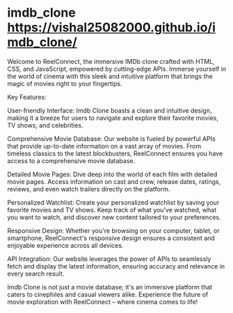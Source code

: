 # imdb_clone  https://vishal25082000.github.io/imdb_clone/

Welcome to ReelConnect, the immersive IMDb clone crafted with HTML, CSS, and JavaScript, empowered by cutting-edge APIs. Immerse yourself in the world of cinema with this sleek and intuitive platform that brings the magic of movies right to your fingertips.

Key Features:

User-friendly Interface:
Imdb Clone boasts a clean and intuitive design, making it a breeze for users to navigate and explore their favorite movies, TV shows, and celebrities.

Comprehensive Movie Database:
Our website is fueled by powerful APIs that provide up-to-date information on a vast array of movies. From timeless classics to the latest blockbusters, ReelConnect ensures you have access to a comprehensive movie database.

Detailed Movie Pages:
Dive deep into the world of each film with detailed movie pages. Access information on cast and crew, release dates, ratings, reviews, and even watch trailers directly on the platform.

Personalized Watchlist:
Create your personalized watchlist by saving your favorite movies and TV shows. Keep track of what you've watched, what you want to watch, and discover new content tailored to your preferences.

Responsive Design:
Whether you're browsing on your computer, tablet, or smartphone, ReelConnect's responsive design ensures a consistent and enjoyable experience across all devices.

API Integration:
Our website leverages the power of APIs to seamlessly fetch and display the latest information, ensuring accuracy and relevance in every search result.

Imdb Clone is not just a movie database; it's an immersive platform that caters to cinephiles and casual viewers alike. Experience the future of movie exploration with ReelConnect – where cinema comes to life!
